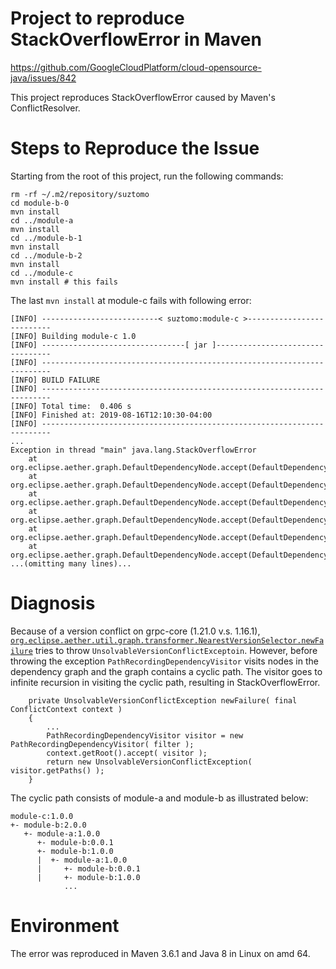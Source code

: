 # Project to reproduce StackOverflowError in Maven

https://github.com/GoogleCloudPlatform/cloud-opensource-java/issues/842

This project reproduces StackOverflowError caused by Maven's ConflictResolver.

# Steps to Reproduce the Issue

Starting from the root of this project, run the following commands:

```
rm -rf ~/.m2/repository/suztomo
cd module-b-0
mvn install
cd ../module-a
mvn install
cd ../module-b-1
mvn install
cd ../module-b-2
mvn install
cd ../module-c
mvn install # this fails
```

The last `mvn install` at module-c fails with following error:

```
[INFO] --------------------------< suztomo:module-c >--------------------------
[INFO] Building module-c 1.0
[INFO] --------------------------------[ jar ]---------------------------------
[INFO] ------------------------------------------------------------------------
[INFO] BUILD FAILURE
[INFO] ------------------------------------------------------------------------
[INFO] Total time:  0.406 s
[INFO] Finished at: 2019-08-16T12:10:30-04:00
[INFO] ------------------------------------------------------------------------
...
Exception in thread "main" java.lang.StackOverflowError
	at org.eclipse.aether.graph.DefaultDependencyNode.accept(DefaultDependencyNode.java:341)
	at org.eclipse.aether.graph.DefaultDependencyNode.accept(DefaultDependencyNode.java:345)
	at org.eclipse.aether.graph.DefaultDependencyNode.accept(DefaultDependencyNode.java:345)
	at org.eclipse.aether.graph.DefaultDependencyNode.accept(DefaultDependencyNode.java:345)
	at org.eclipse.aether.graph.DefaultDependencyNode.accept(DefaultDependencyNode.java:345)
	at org.eclipse.aether.graph.DefaultDependencyNode.accept(DefaultDependencyNode.java:345)
...(omitting many lines)...
```

# Diagnosis

Because of a version conflict on grpc-core (1.21.0 v.s. 1.16.1),
[`org.eclipse.aether.util.graph.transformer.NearestVersionSelector.newFailure`](
https://github.com/apache/maven-resolver/blob/maven-resolver-1.4.0/maven-resolver-util/src/main/java/org/eclipse/aether/util/graph/transformer/NearestVersionSelector.java#L158
) tries to throw `UnsolvableVersionConflictExceptoin`. However, before throwing the exception
`PathRecordingDependencyVisitor` visits nodes in the dependency graph and the graph contains a
cyclic path. The visitor goes to infinite recursion in visiting the cyclic path, resulting in
StackOverflowError.

```
    private UnsolvableVersionConflictException newFailure( final ConflictContext context )
    {
        ...
        PathRecordingDependencyVisitor visitor = new PathRecordingDependencyVisitor( filter );
        context.getRoot().accept( visitor );
        return new UnsolvableVersionConflictException( visitor.getPaths() );
    }
```

The cyclic path consists of module-a and module-b as illustrated below:

```
module-c:1.0.0
+- module-b:2.0.0
   +- module-a:1.0.0
      +- module-b:0.0.1
      +- module-b:1.0.0
      |  +- module-a:1.0.0
      |     +- module-b:0.0.1
      |     +- module-b:1.0.0
            ...
```


# Environment

The error was reproduced in Maven 3.6.1 and Java 8 in Linux on amd 64.
